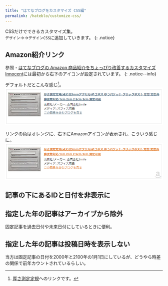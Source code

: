 ```yaml
---
title: "はてなブログをカスタマイズ CSS編"
permalink: /hateblo/customize-css/
---
```

CSSだけでできるカスタマイズ集。  
`デザイン`→<i class="fa fa-wrench" aria-hidden="true"></i>→`デザインCSS`に追加していきます。
{: .notice}

## Amazon紹介リンク

参照・[はてなブログの Amazon 商品紹介をちょっぴり改善するカスタマイズ](http://moonnote.hateblo.jp/entry/2016/01/04/215503)  
[Innocent](http://blog.hatena.ne.jp/-/store/theme/6653586347149180725)には最初から右下のアイコンが設定されています。
{: .notice--info}

デフォルトだとこんな感じ[^amazonlink]。
[![Amazon Link default](/assets/images/hatebu-amazon-link-default.png)](/assets/images/hatebu-amazon-link-default.png)

<script src="https://gist.github.com/laureltreetop/b0e9e9c85d05519256b32a9ef822bcc7.js"></script>

リンクの色はオレンジに、右下にAmazonアイコンが表示され、こういう感じに。
[![Amazon link](/assets/images/hatebu-amazon-link.png)](/assets/images/hatebu-amazon-link.png)

[^amazonlink]: [厚さ測定定規](http://amzn.to/2iUae5o)へのリンクです。

## 記事の下にあるIDと日付を非表示に

<script src="https://gist.github.com/laureltreetop/e9468b986da746fe7625d783928e47bf.js"></script>

## 指定した年の記事はアーカイブから除外

固定記事を過去日付や未来日付にしているときに便利。
<script src="https://gist.github.com/laureltreetop/003bfae833a5424f7987183d247fdbfc.js"></script>

## 指定した年の記事は投稿日時を表示しない

当方は固定記事の日付を2000年と2100年の1月1日にしているが、どうやら時差の関係で前年カウントされているらしい。
<script src="https://gist.github.com/laureltreetop/224100198431263f2b751473fabdf32a.js"></script>